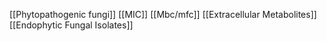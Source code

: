 [[Phytopathogenic fungi]]
[[MIC]]
[[Mbc/mfc]]
[[Extracellular Metabolites]]
[[Endophytic Fungal Isolates]]
